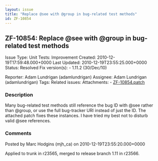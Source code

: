 ```yaml
---
layout: issue
title: "Replace @see with @group in bug-related test methods"
id: ZF-10854
---
```


ZF-10854: Replace @see with @group in bug-related test methods
--------------------------------------------------------------

 Issue Type: Unit Tests: Improvement Created: 2010-12-19T17:59:48.000+0000 Last Updated: 2010-12-19T23:55:25.000+0000 Status: Resolved Fix version(s): - 1.11.2 (30/Dec/10)
 
 Reporter:  Adam Lundrigan (adamlundrigan)  Assignee:  Adam Lundrigan (adamlundrigan)  Tags: 
 Related issues: 
 Attachments: - [ZF-10854.patch](/issues/secure/attachment/13565/ZF-10854.patch)
 
### Description

Many bug-related test methods still reference the bug ID with @see rather than @group, or use the full bug-tracker URI instead of just the ID. The attached patch fixes these instances. I have tried my best not to disturb valid @see references.

 

 

### Comments

Posted by Marc Hodgins (mjh\_ca) on 2010-12-19T23:55:20.000+0000

Applied to trunk in r23565, merged to release branch 1.11 in r23566.

 

 